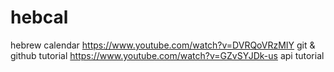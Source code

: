 # hebcal
hebrew calendar
https://www.youtube.com/watch?v=DVRQoVRzMIY git & github tutorial
https://www.youtube.com/watch?v=GZvSYJDk-us api tutorial
